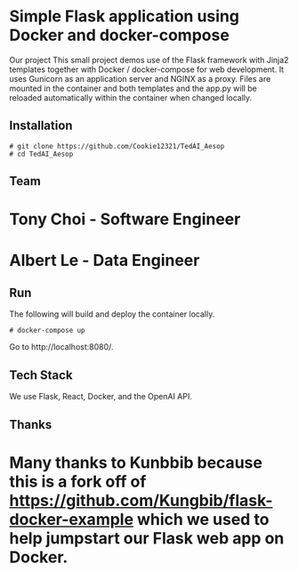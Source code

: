 # Simple Flask application using Docker and docker-compose

Our project
This small project demos use of the Flask framework with Jinja2 templates together with Docker / docker-compose for web development. It uses Gunicorn as an application server and NGINX as a proxy. Files are mounted in the container and both templates and the app.py will be reloaded automatically within the container when changed locally.

## Installation

```
# git clone https://github.com/Cookie12321/TedAI_Aesop
# cd TedAI_Aesop
```

## Team

# Tony Choi - Software Engineer
# Albert Le - Data Engineer

## Run

The following will build and deploy the container locally.

```
# docker-compose up
```

Go to http://localhost:8080/.

## Tech Stack

We use Flask, React, Docker, and the OpenAI API.

## Thanks

# Many thanks to Kunbbib because this is a fork off of https://github.com/Kungbib/flask-docker-example which we used to help jumpstart our Flask web app on Docker.
